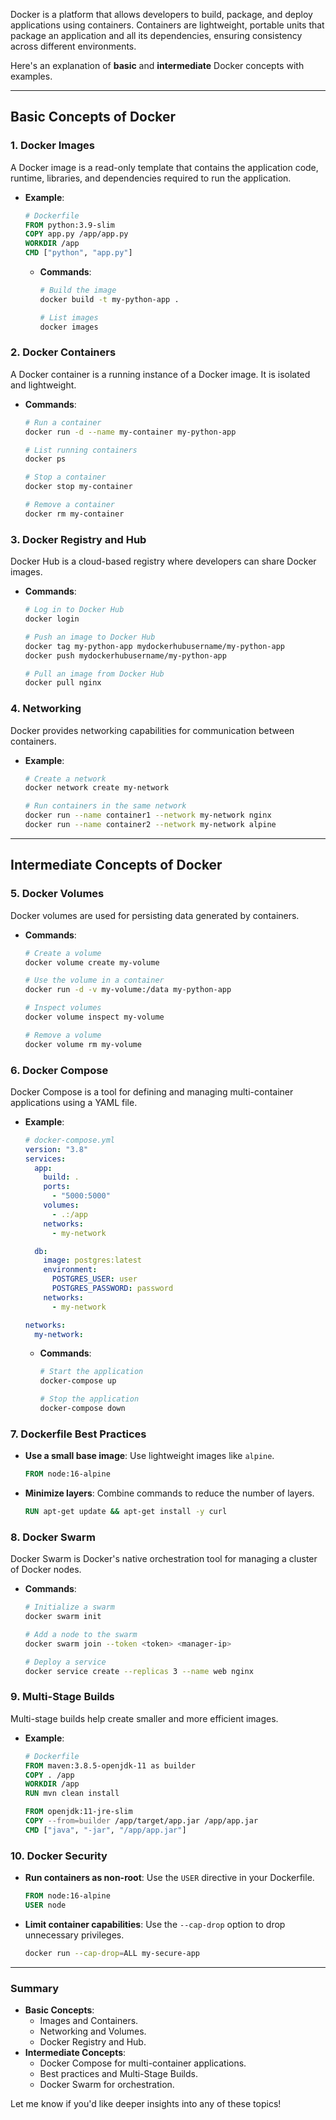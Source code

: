 Docker is a platform that allows developers to build, package, and deploy applications using containers. Containers are lightweight, portable units that package an application and all its dependencies, ensuring consistency across different environments.

Here's an explanation of **basic** and **intermediate** Docker concepts with examples.

---

## **Basic Concepts of Docker**

### 1. **Docker Images**

A Docker image is a read-only template that contains the application code, runtime, libraries, and dependencies required to run the application.

- **Example**:
  ```dockerfile
  # Dockerfile
  FROM python:3.9-slim
  COPY app.py /app/app.py
  WORKDIR /app
  CMD ["python", "app.py"]
  ```
  - **Commands**:

    ```bash
    # Build the image
    docker build -t my-python-app .

    # List images
    docker images
    ```

### 2. **Docker Containers**

A Docker container is a running instance of a Docker image. It is isolated and lightweight.

- **Commands**:

  ```bash
  # Run a container
  docker run -d --name my-container my-python-app

  # List running containers
  docker ps

  # Stop a container
  docker stop my-container

  # Remove a container
  docker rm my-container
  ```

### 3. **Docker Registry and Hub**

Docker Hub is a cloud-based registry where developers can share Docker images.

- **Commands**:

  ```bash
  # Log in to Docker Hub
  docker login

  # Push an image to Docker Hub
  docker tag my-python-app mydockerhubusername/my-python-app
  docker push mydockerhubusername/my-python-app

  # Pull an image from Docker Hub
  docker pull nginx
  ```

### 4. **Networking**

Docker provides networking capabilities for communication between containers.

- **Example**:

  ```bash
  # Create a network
  docker network create my-network

  # Run containers in the same network
  docker run --name container1 --network my-network nginx
  docker run --name container2 --network my-network alpine
  ```

---

## **Intermediate Concepts of Docker**

### 5. **Docker Volumes**

Docker volumes are used for persisting data generated by containers.

- **Commands**:

  ```bash
  # Create a volume
  docker volume create my-volume

  # Use the volume in a container
  docker run -d -v my-volume:/data my-python-app

  # Inspect volumes
  docker volume inspect my-volume

  # Remove a volume
  docker volume rm my-volume
  ```

### 6. **Docker Compose**

Docker Compose is a tool for defining and managing multi-container applications using a YAML file.

- **Example**:

  ```yaml
  # docker-compose.yml
  version: "3.8"
  services:
    app:
      build: .
      ports:
        - "5000:5000"
      volumes:
        - .:/app
      networks:
        - my-network

    db:
      image: postgres:latest
      environment:
        POSTGRES_USER: user
        POSTGRES_PASSWORD: password
      networks:
        - my-network

  networks:
    my-network:
  ```

  - **Commands**:

    ```bash
    # Start the application
    docker-compose up

    # Stop the application
    docker-compose down
    ```

### 7. **Dockerfile Best Practices**

- **Use a small base image**: Use lightweight images like `alpine`.
  ```dockerfile
  FROM node:16-alpine
  ```
- **Minimize layers**: Combine commands to reduce the number of layers.
  ```dockerfile
  RUN apt-get update && apt-get install -y curl
  ```

### 8. **Docker Swarm**

Docker Swarm is Docker's native orchestration tool for managing a cluster of Docker nodes.

- **Commands**:

  ```bash
  # Initialize a swarm
  docker swarm init

  # Add a node to the swarm
  docker swarm join --token <token> <manager-ip>

  # Deploy a service
  docker service create --replicas 3 --name web nginx
  ```

### 9. **Multi-Stage Builds**

Multi-stage builds help create smaller and more efficient images.

- **Example**:

  ```dockerfile
  # Dockerfile
  FROM maven:3.8.5-openjdk-11 as builder
  COPY . /app
  WORKDIR /app
  RUN mvn clean install

  FROM openjdk:11-jre-slim
  COPY --from=builder /app/target/app.jar /app/app.jar
  CMD ["java", "-jar", "/app/app.jar"]
  ```

### 10. **Docker Security**

- **Run containers as non-root**: Use the `USER` directive in your Dockerfile.
  ```dockerfile
  FROM node:16-alpine
  USER node
  ```
- **Limit container capabilities**: Use the `--cap-drop` option to drop unnecessary privileges.
  ```bash
  docker run --cap-drop=ALL my-secure-app
  ```

---

### Summary

- **Basic Concepts**:
  - Images and Containers.
  - Networking and Volumes.
  - Docker Registry and Hub.
- **Intermediate Concepts**:
  - Docker Compose for multi-container applications.
  - Best practices and Multi-Stage Builds.
  - Docker Swarm for orchestration.

Let me know if you'd like deeper insights into any of these topics!
